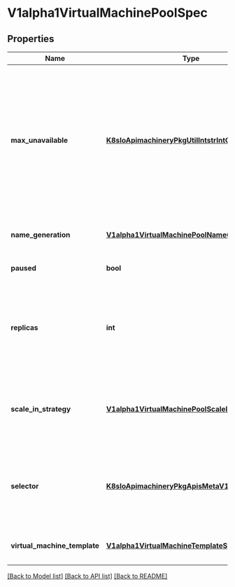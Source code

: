 # V1alpha1VirtualMachinePoolSpec

## Properties
Name | Type | Description | Notes
------------ | ------------- | ------------- | -------------
**max_unavailable** | [**K8sIoApimachineryPkgUtilIntstrIntOrString**](K8sIoApimachineryPkgUtilIntstrIntOrString.md) | (Defaults to 100%) Integer or string pointer, that when set represents either a percentage or number of VMs in a pool that can be unavailable (ready condition false) at a time during automated update. | [optional] 
**name_generation** | [**V1alpha1VirtualMachinePoolNameGeneration**](V1alpha1VirtualMachinePoolNameGeneration.md) | Options for the name generation in a pool. | [optional] 
**paused** | **bool** | Indicates that the pool is paused. | [optional] 
**replicas** | **int** | Number of desired pods. This is a pointer to distinguish between explicit zero and not specified. Defaults to 1. | [optional] 
**scale_in_strategy** | [**V1alpha1VirtualMachinePoolScaleInStrategy**](V1alpha1VirtualMachinePoolScaleInStrategy.md) | ScaleInStrategy specifies how the VMPool controller manages scaling in VMs within a VMPool | [optional] 
**selector** | [**K8sIoApimachineryPkgApisMetaV1LabelSelector**](K8sIoApimachineryPkgApisMetaV1LabelSelector.md) | Label selector for pods. Existing Poolss whose pods are selected by this will be the ones affected by this deployment. | 
**virtual_machine_template** | [**V1alpha1VirtualMachineTemplateSpec**](V1alpha1VirtualMachineTemplateSpec.md) | Template describes the VM that will be created. | 

[[Back to Model list]](../README.md#documentation-for-models) [[Back to API list]](../README.md#documentation-for-api-endpoints) [[Back to README]](../README.md)


